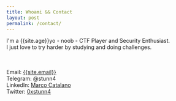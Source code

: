 ```yaml
---
title: Whoami && Contact
layout: post
permalink: /contact/
---
```


I'm a {{site.age}}yo - noob - CTF Player and Security Enthusiast.<br>
I just love to try harder by studying and doing challenges.<br>

<br><br>
Email: <a target="_blank" href="mailto:{{site.email}}">{{site.email}}</a><br>
Telegram: @stunn4<br>
LinkedIn: <a target="_blank" href="https://www.linkedin.com/in/marco-c-a81423160/">Marco Catalano</a><br>
Twitter: <a target="_blank" href="https://twitter.com/0xstunn4">0xstunn4</a>
